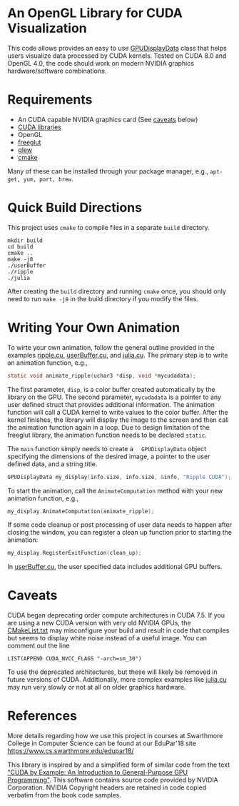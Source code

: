 # An OpenGL Library for CUDA Visualization

This code allows provides an easy to use [GPUDisplayData](gpuDisplayData.h) class that helps users visualize data processed by CUDA kernels. Tested on CUDA 8.0 and OpenGL 4.0, the code should work on modern NVIDIA graphics hardware/software combinations.

# Requirements

  * An CUDA capable NVIDIA graphics card (See [caveats](#Caveats) below)
  * [CUDA libraries](https://developer.nvidia.com/cuda-downloads)
  * OpenGL
  * [freeglut](http://freeglut.sourceforge.net/)
  * [glew](http://glew.sourceforge.net/)
  * [cmake](https://cmake.org/)

  Many of these can be installed through your package manager, e.g., `apt-get, yum, port, brew`.

# Quick Build Directions

This project uses `cmake` to compile files in a separate `build` directory.

```
mkdir build
cd build
cmake ..
make -j8
./userBuffer
./ripple
./julia
```

After creating the `build` directory and running `cmake` once, you should only need to run `make -j8` in the build directory if you modify the files.

# Writing Your Own Animation

To wirte your own animation, follow the general outline provided in the examples [ripple.cu](ripple.cu), [userBuffer.cu](userBuffer.cu), and [julia.cu](julia.cu). The primary step is to write an animation function, e.g.,

```C
static void animate_ripple(uchar3 *disp, void *mycudadata);
```

The first parameter, `disp`, is a color buffer created automatically by the library on the GPU. The second parameter, `mycudadata` is a pointer to any user defined struct that provides additional information. The animation function will call a CUDA kernel to write values to the color buffer. After the kernel finishes, the library will display the image to the screen and then call the animation function again in a loop. Due to design limitation of the freeglut library, the animation function needs to be declared `static`.

The `main` function simply needs to create a `  GPUDisplayData` object specifying the dimensions of the desired image, a pointer to the user defined data, and a string title.

```C
GPUDisplayData my_display(info.size, info.size, &info, "Ripple CUDA");
```

To start the animation, call the `AnimateComputation` method with your new animation function, e.g.,

```C
my_display.AnimateComputation(animate_ripple);
```

If some code cleanup or post processing of user data needs to happen after closing the window, you can register a clean up function prior to starting the animation:

```C
my_display.RegisterExitFunction(clean_up);
```

In [userBuffer.cu](userBuffer.cu), the user specified data includes additional GPU buffers.

# Caveats

 CUDA began deprecating order compute architectures in CUDA 7.5. If you are using a new CUDA version with very old NVIDIA GPUs, the [CMakeList.txt](CMakeList.txt) may misconfigure your build and result in code that compiles but seems to display white noise instead of a useful image. You can comment out the line

 ```  
 LIST(APPEND CUDA_NVCC_FLAGS "-arch=sm_30")
 ```

 To use the deprecated architectures, but these will likely be removed in future versions of CUDA. Additionally, more complex examples like [julia.cu](julia.cu) may run very slowly or not at all on older graphics hardware.  


# References

More details regarding how we use this project in courses at Swarthmore College in Computer Science can be found at our EduPar'18 site https://www.cs.swarthmore.edu/edupar18/

This library is inspired by and a simplified form of similar code from the text ["CUDA by Example: An Introduction to General-Purpose GPU Programming"](https://developer.nvidia.com/cuda-example). This software contains source code provided by NVIDIA Corporation. NVIDIA Copyright headers are retained in code copied verbatim from the book code samples.  
